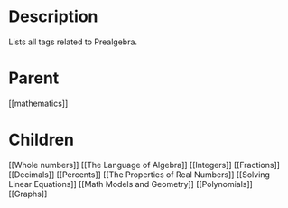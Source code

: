 # Description
Lists all tags related to Prealgebra.

# Parent
[[mathematics]]

# Children
[[Whole numbers]]
[[The Language of Algebra]]
[[Integers]]
[[Fractions]]
[[Decimals]]
[[Percents]]
[[The Properties of Real Numbers]]
[[Solving Linear Equations]]
[[Math Models and Geometry]]
[[Polynomials]]
[[Graphs]]
